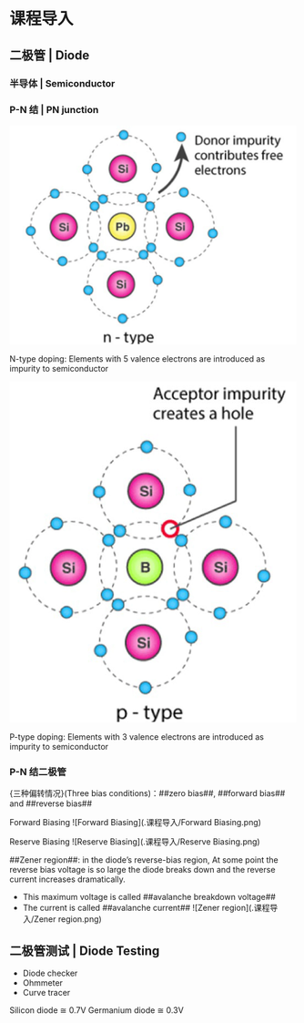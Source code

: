 # 课程导入

## 二极管 | Diode

### 半导体 | Semiconductor

### P-N 结 | PN junction

![n-type](.课程导入/n-type.png)

N-type doping: Elements with 5 valence electrons are introduced as impurity to semiconductor

![p-type](.课程导入/p-type.png)

P-type doping: Elements with 3 valence electrons are introduced as impurity to semiconductor

### P-N 结二极管

{三种偏转情况}(Three bias conditions)：##zero bias##, ##forward bias## and ##reverse bias##

Forward Biasing
![Forward Biasing](.课程导入/Forward Biasing.png)

Reserve Biasing
![Reserve Biasing](.课程导入/Reserve Biasing.png)

##Zener region##: in the diode’s reverse-bias region, At some point the reverse bias voltage is so large the diode breaks down and the reverse current increases dramatically.
- This maximum voltage is called ##avalanche breakdown voltage## 
- The current is called ##avalanche current##
![Zener region](.课程导入/Zener region.png)

## 二极管测试 | Diode Testing

- Diode checker
- Ohmmeter
- Curve tracer

Silicon diode ≅ 0.7V
Germanium diode ≅ 0.3V
